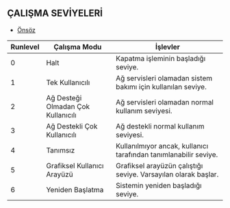 ## ÇALIŞMA SEVİYELERİ

- [Önsöz](https://github.com/cicekhasan/DersNotlarim)


| Runlevel | Çalışma Modu | İşlevler |
|---|---|---|
| 0 | Halt | Kapatma işleminin başladığı seviye. |
| 1 | Tek Kullanıcılı | Ağ servisleri olamadan sistem bakımı için kullanılan seviye. |
| 2 | Ağ Desteği Olmadan Çok Kullanıcılı | Ağ servisleri olamadan normal kullanım seviyesi. |
| 3 | Ağ Destekli Çok Kullanıcılı | Ağ destekli normal kullanım seviyesi. |
| 4 | Tanımsız | Kullanılmıyor ancak, kullanıcı tarafından tanımlanabilir seviye. |
| 5 | Grafiksel Kullanıcı Arayüzü | Grafiksel arayüzün çalıştığı seviye. Varsayılan olarak başlar. |
| 6 | Yeniden Başlatma | Sistemin yeniden başladığı seviye. |

